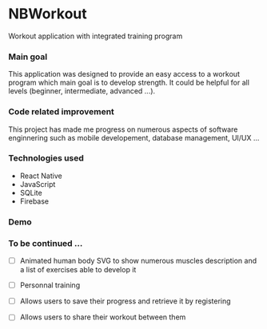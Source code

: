 # NBWorkout
Workout application with integrated training program

### Main goal 

This application was designed to provide an easy access to a workout program which main goal is to develop strength. 
It could be helpful for all levels (beginner, intermediate, advanced ...).

### Code related improvement

This project has made me progress on numerous aspects of software enginnering such as mobile developement, database management, UI/UX ...


### Technologies used

- React Native
- JavaScript
- SQLite
- Firebase

### Demo


### To be continued ...

- [ ] Animated human body SVG to show numerous muscles description and a list of exercises able to develop it
- [ ] Personnal training
- [ ] Allows users to save their progress and retrieve it by registering
- [ ] Allows users to share their workout between them


